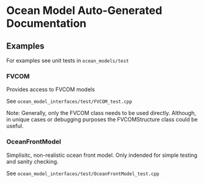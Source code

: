 # Ocean Model Auto-Generated Documentation

## Examples

For examples see unit tests in `ocean_models/test`

### FVCOM 
Provides access to FVCOM models

See `ocean_model_interfaces/test/FVCOM_test.cpp` 

Note: Generally, only the FVCOM class needs to be used directly. Although, in unique cases or debugging purposes the FVCOMStructure class could be useful.

### OceanFrontModel
Simplisitc, non-realistic ocean front model. Only indended for simple testing and sanity checking.

See `ocean_model_interfaces/test/OceanFrontModel_test.cpp`